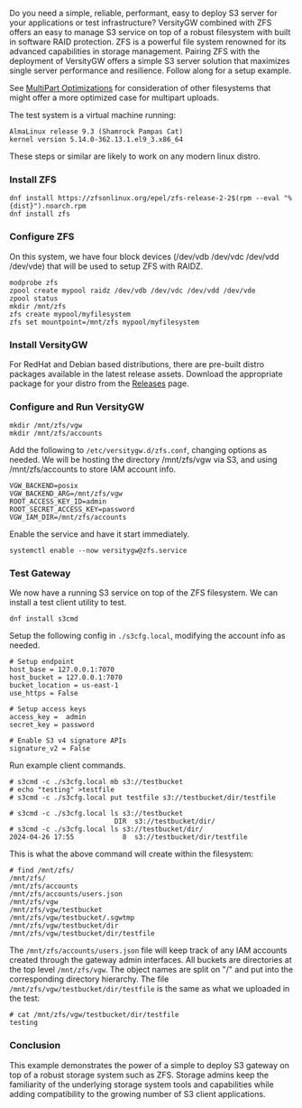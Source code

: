 Do you need a simple, reliable, performant, easy to deploy S3 server for your applications or test infrastructure? VersityGW combined with ZFS offers an easy to manage S3 service on top of a robust filesystem with built in software RAID protection. ZFS is a powerful file system renowned for its advanced capabilities in storage management. Pairing ZFS with the deployment of VersityGW offers a simple S3 server solution that maximizes single server performance and resilience. Follow along for a setup example.

See [MultiPart Optimizations](./MultiPart-Optimizations) for consideration of other filesystems that might offer a more optimized case for multipart uploads.

The test system is a virtual machine running:
```
AlmaLinux release 9.3 (Shamrock Pampas Cat)
kernel version 5.14.0-362.13.1.el9_3.x86_64
```
These steps or similar are likely to work on any modern linux distro.

### Install ZFS
```
dnf install https://zfsonlinux.org/epel/zfs-release-2-2$(rpm --eval "%{dist}").noarch.rpm
dnf install zfs
```

### Configure ZFS
On this system, we have four block devices (/dev/vdb /dev/vdc /dev/vdd /dev/vde) that will be used to setup ZFS with RAIDZ.
```
modprobe zfs
zpool create mypool raidz /dev/vdb /dev/vdc /dev/vdd /dev/vde
zpool status
mkdir /mnt/zfs
zfs create mypool/myfilesystem 
zfs set mountpoint=/mnt/zfs mypool/myfilesystem
```

### Install VersityGW
For RedHat and Debian based distributions, there are pre-built distro packages available in the latest release assets.  Download the appropriate package for your distro from the [Releases](https://github.com/versity/versitygw/releases) page.

### Configure and Run VersityGW
```
mkdir /mnt/zfs/vgw
mkdir /mnt/zfs/accounts
```
Add the following to `/etc/versitygw.d/zfs.conf`, changing options as needed. We will be hosting the directory /mnt/zfs/vgw via S3, and using /mnt/zfs/accounts to store IAM account info.
```
VGW_BACKEND=posix
VGW_BACKEND_ARG=/mnt/zfs/vgw
ROOT_ACCESS_KEY_ID=admin
ROOT_SECRET_ACCESS_KEY=password
VGW_IAM_DIR=/mnt/zfs/accounts
```
Enable the service and have it start immediately.
```
systemctl enable --now versitygw@zfs.service
```

### Test Gateway
We now have a running S3 service on top of the ZFS filesystem. We can install a test client utility to test.
```
dnf install s3cmd
```
Setup the following config in `./s3cfg.local`, modifying the account info as needed.
```
# Setup endpoint
host_base = 127.0.0.1:7070
host_bucket = 127.0.0.1:7070
bucket_location = us-east-1
use_https = False

# Setup access keys
access_key =  admin
secret_key = password

# Enable S3 v4 signature APIs
signature_v2 = False
```

Run example client commands.
```
# s3cmd -c ./s3cfg.local mb s3://testbucket
# echo "testing" >testfile
# s3cmd -c ./s3cfg.local put testfile s3://testbucket/dir/testfile

# s3cmd -c ./s3cfg.local ls s3://testbucket
                          DIR  s3://testbucket/dir/
# s3cmd -c ./s3cfg.local ls s3://testbucket/dir/
2024-04-26 17:55            8  s3://testbucket/dir/testfile
```

This is what the above command will create within the filesystem:
```
# find /mnt/zfs/
/mnt/zfs/
/mnt/zfs/accounts
/mnt/zfs/accounts/users.json
/mnt/zfs/vgw
/mnt/zfs/vgw/testbucket
/mnt/zfs/vgw/testbucket/.sgwtmp
/mnt/zfs/vgw/testbucket/dir
/mnt/zfs/vgw/testbucket/dir/testfile
```
The `/mnt/zfs/accounts/users.json` file will keep track of any IAM accounts created through the gateway admin interfaces. All buckets are directories at the top level `/mnt/zfs/vgw`. The object names are split on "/" and put into the corresponding directory hierarchy. The file `/mnt/zfs/vgw/testbucket/dir/testfile` is the same as what we uploaded in the test:
```
# cat /mnt/zfs/vgw/testbucket/dir/testfile
testing
```

### Conclusion
This example demonstrates the power of a simple to deploy S3 gateway on top of a robust storage system such as ZFS. Storage admins keep the familiarity of the underlying storage system tools and capabilities while adding compatibility to the growing number of S3 client applications.